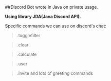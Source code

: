 ##Discord Bot wrote in Java on private usage. 

**Using library JDA(Java Discord API).**

Specific commands we can use on discord's chat:
>.togglefilter

>.clear

>.calculate

>.user

>.invite
>and lots of greeting commands
